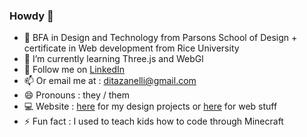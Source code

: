 ### Howdy 👋


- 🔭 BFA in Design and Technology from Parsons School of Design + certificate in Web development from Rice University
- 🌱 I’m currently learning Three.js and WebGl
- 📱 Follow me on [LinkedIn](www.linkedin.com/in/dita-zanelli)
- 📫 Or email me at : ditazanelli@gmail.com
- 😄 Pronouns : they / them
- 💻 Website : [here](ditzit.com) for my design projects or [here](https://ditazan.github.io/webdev_portfolio/) for web stuff
- ⚡ Fun fact : I used to teach kids how to code through Minecraft
